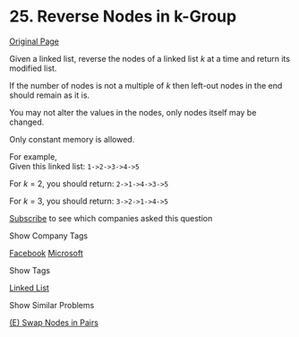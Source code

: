 # 25. Reverse Nodes in k-Group

[Original Page](https://leetcode.com/problems/reverse-nodes-in-k-group/)

Given a linked list, reverse the nodes of a linked list _k_ at a time and return its modified list.

If the number of nodes is not a multiple of _k_ then left-out nodes in the end should remain as it is.

You may not alter the values in the nodes, only nodes itself may be changed.

Only constant memory is allowed.

For example,  
Given this linked list: `1->2->3->4->5`

For _k_ = 2, you should return: `2->1->4->3->5`

For _k_ = 3, you should return: `3->2->1->4->5`

<div>

[Subscribe](/subscribe/) to see which companies asked this question

</div>

<div>

<div id="company_tags" class="btn btn-xs btn-warning">Show Company Tags</div>

<span class="hidebutton">[Facebook](/company/facebook/) [Microsoft](/company/microsoft/)</span></div>

<div>

<div id="tags" class="btn btn-xs btn-warning">Show Tags</div>

<span class="hidebutton">[Linked List](/tag/linked-list/)</span></div>

<div>

<div id="similar" class="btn btn-xs btn-warning">Show Similar Problems</div>

<span class="hidebutton">[(E) Swap Nodes in Pairs](/problems/swap-nodes-in-pairs/)</span></div>